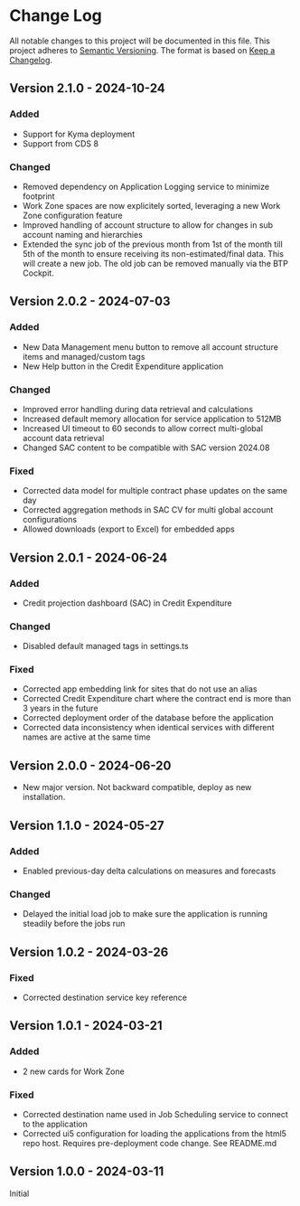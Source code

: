# Change Log

All notable changes to this project will be documented in this file.
This project adheres to [Semantic Versioning](http://semver.org/).
The format is based on [Keep a Changelog](http://keepachangelog.com/).


## Version 2.1.0 - 2024-10-24
### Added
- Support for Kyma deployment
- Support from CDS 8

### Changed
- Removed dependency on Application Logging service to minimize footprint
- Work Zone spaces are now explicitely sorted, leveraging a new Work Zone configuration feature
- Improved handling of account structure to allow for changes in sub account naming and hierarchies
- Extended the sync job of the previous month from 1st of the month till 5th of the month to ensure receiving its non-estimated/final data. This will create a new job. The old job can be removed manually via the BTP Cockpit.


## Version 2.0.2 - 2024-07-03
### Added
- New Data Management menu button to remove all account structure items and managed/custom tags
- New Help button in the Credit Expenditure application

### Changed
- Improved error handling during data retrieval and calculations
- Increased default memory allocation for service application to 512MB
- Increased UI timeout to 60 seconds to allow correct multi-global account data retrieval
- Changed SAC content to be compatible with SAC version 2024.08

### Fixed
- Corrected data model for multiple contract phase updates on the same day
- Corrected aggregation methods in SAC CV for multi global account configurations
- Allowed downloads (export to Excel) for embedded apps


## Version 2.0.1 - 2024-06-24
### Added
- Credit projection dashboard (SAC) in Credit Expenditure

### Changed
- Disabled default managed tags in settings.ts

### Fixed
- Corrected app embedding link for sites that do not use an alias
- Corrected Credit Expenditure chart where the contract end is more than 3 years in the future
- Corrected deployment order of the database before the application
- Corrected data inconsistency when identical services with different names are active at the same time


## Version 2.0.0 - 2024-06-20
- New major version. Not backward compatible, deploy as new installation.


## Version 1.1.0 - 2024-05-27
### Added
- Enabled previous-day delta calculations on measures and forecasts

### Changed
- Delayed the initial load job to make sure the application is running steadily before the jobs run


## Version 1.0.2 - 2024-03-26
### Fixed
- Corrected destination service key reference


## Version 1.0.1 - 2024-03-21
### Added
- 2 new cards for Work Zone

### Fixed
- Corrected destination name used in Job Scheduling service to connect to the application
- Corrected ui5 configuration for loading the applications from the html5 repo host. Requires pre-deployment code change. See README.md


## Version 1.0.0 - 2024-03-11
Initial